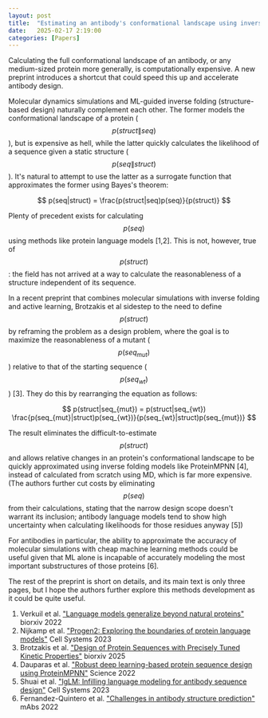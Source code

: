 ```yaml
---
layout: post
title:  "Estimating an antibody's conformational landscape using inverse folding"
date:   2025-02-17 2:19:00
categories: [Papers]
---
```

Calculating the full conformational landscape of an antibody, or any medium-sized protein more generally, is computationally expensive. A new preprint introduces a shortcut that could speed this up and accelerate antibody design.

Molecular dynamics simulations and ML-guided inverse folding (structure-based design) naturally complement each other. The former models the conformational landscape of a protein ($$p(struct\|seq)$$), but is expensive as hell, while the latter quickly calculates the likelihood of a sequence given a static structure ($$p(seq\|struct)$$). It's natural to attempt to use the latter as a surrogate function that approximates the former using Bayes's theorem:

$$
p(seq|struct) = \frac{p(struct|seq)p(seq)}{p(struct)}
$$

Plenty of precedent exists for calculating $$p(seq)$$ using methods like protein language models [1,2]. This is not, however, true of $$p(struct)$$: the field has not arrived at a way to calculate the reasonableness of a structure independent of its sequence.

In a recent preprint that combines molecular simulations with inverse folding and active learning, Brotzakis et al sidestep to the need to define $$p(struct)$$ by reframing the problem as a design problem, where the goal is to maximize the reasonableness of a mutant ($$p(seq_{mut})$$) relative to that of the starting sequence ($$p(seq_{wt})$$) [3]. They do this by rearranging the equation as follows:

$$
p(struct|seq_{mut}) = p(struct|seq_{wt}) \frac{p(seq_{mut}|struct)p(seq_{wt})}{p(seq_{wt}|struct)p(seq_{mut})}
$$

The result eliminates the difficult-to-estimate $$p(struct)$$ and allows relative changes in an protein's conformational landscape to be quickly approximated using inverse folding models like ProteinMPNN [4], instead of calculated from scratch using MD, which is far more expensive. (The authors further cut costs by eliminating $$p(seq)$$ from their calculations, stating that the narrow design scope doesn't warrant its inclusion; antibody language models tend to show high uncertainty when calculating likelihoods for those residues anyway [5])

For antibodies in particular, the ability to approximate the accuracy of molecular simulations with cheap machine learning methods could be useful given that ML alone is incapable of accurately modeling the most important substructures of those proteins [6].

The rest of the preprint is short on details, and its main text is only three pages, but I hope the authors further explore this methods development as it could be quite useful.

1. Verkuil et al. ["Language models generalize beyond natural proteins"](doi.org/10.1101/2022.12.21.521521) biorxiv 2022
2. Nijkamp et al. ["Progen2: Exploring the boundaries of protein language models"](doi.org/10.1016/j.cels.2023.10.002) Cell Systems 2023 
3. Brotzakis et al. ["Design of Protein Sequences with Precisely Tuned Kinetic Properties"](doi.org/10.1101/2025.02.13.638027) biorxiv 2025
4. Dauparas et al. ["Robust deep learning-based protein sequence design using ProteinMPNN"](doi.org/10.1126/science.add2187) Science 2022
5. Shuai et al. ["IgLM: Infilling language modeling for antibody sequence design"](doi.org/10.1016/j.cels.2023.10.001) Cell Systems 2023
6. Fernandez-Quintero et al. ["Challenges in antibody structure prediction"](doi.org/10.1080/19420862.2023.2175319) mAbs 2022